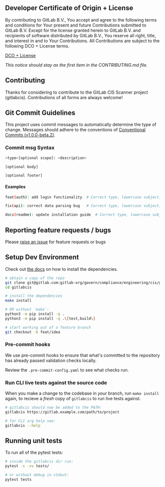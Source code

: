 ## Developer Certificate of Origin + License

By contributing to GitLab B.V., You accept and agree to the following terms and
conditions for Your present and future Contributions submitted to GitLab B.V.
Except for the license granted herein to GitLab B.V. and recipients of software
distributed by GitLab B.V., You reserve all right, title, and interest in and to
Your Contributions. All Contributions are subject to the following DCO + License
terms.

[DCO + License](https://gitlab.com/gitlab-org/dco/blob/master/README.md)

_This notice should stay as the first item in the CONTRIBUTING.md file._

## Contributing

Thanks for considering to contribute to the GitLab CIS Scanner project (gitlabcis). Contributions of all forms are always welcome!

## Git Commit Guidelines

This project uses commit messages to automatically determine the type of change.
Messages should adhere to the conventions of [Conventional Commits (v1.0.0-beta.2)](https://www.conventionalcommits.org/en/v1.0.0-beta.2/).

### Commit msg Syntax

```sh
<type>[optional scope]: <description>

[optional body]

[optional footer]
```

#### Examples

```sh
feat(auth): add login functionality  # Correct type, lowercase subject, within 72 characters

fix(api): correct data parsing bug   # Correct type, lowercase subject, within 72 characters

docs(readme): update installation guide  # Correct type, lowercase subject, within 72 characters
```

## Reporting feature requests / bugs

Please [raise an issue](https://gitlab.com/gitlab-org/govern/compliance/engineering/cis/gitlabcis/-/issues) for feature requests or bugs

## Setup Dev Environment

Check out [the docs](https://gitlab.com/gitlab-org/govern/compliance/engineering/cis/gitlabcis/-/blob/main/docs/readme.md?ref_type=heads#for-developers-install) on how to install the dependencies.

```sh
# obtain a copy of the repo
git clone git@gitlab.com:gitlab-org/govern/compliance/engineering/cis/gitlabcis.git
cd gitlabcis

# install the dependencies
make install

# OR without `make`:
python3 -m pip install -q .
python3 -m pip install -q .\[test,build\]

# start working out of a feature branch
git checkout -b feat/idea
```

### Pre-commit hooks

We use pre-commit hooks to ensure that what's committed to the repository has already passed validation checks locally.

Review the `.pre-commit-config.yaml` to see what checks run.

### Run CLI live tests against the source code

When you make a change to the codebase in _your_ branch, run `make install` again, to recieve a _fresh_ copy of `gitlabcis` to run live tests against.

```sh
# gitlabcis should now be added to the PATH:
gitlabcis https://gitlab.example.com/path/to/project

# for CLI arg help see:
gitlabcis --help
```

## Running unit tests

To run all of the pytest tests:

```sh
# inside the gitlabcis dir run:
pytest -s -vv tests/

# or without debug in stdout:
pytest tests
```
